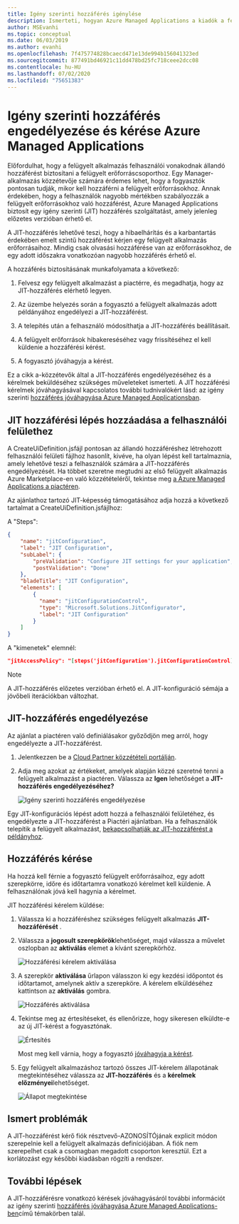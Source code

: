 ```yaml
---
title: Igény szerinti hozzáférés igénylése
description: Ismerteti, hogyan Azure Managed Applications a kiadók a felügyelt alkalmazásokhoz való igény szerinti hozzáférést.
author: MSEvanhi
ms.topic: conceptual
ms.date: 06/03/2019
ms.author: evanhi
ms.openlocfilehash: 7f475774828bcaecd471e13de994b156041323ed
ms.sourcegitcommit: 877491bd46921c11dd478bd25fc718ceee2dcc08
ms.contentlocale: hu-HU
ms.lasthandoff: 07/02/2020
ms.locfileid: "75651383"
---
```

# <a name="enable-and-request-just-in-time-access-for-azure-managed-applications"></a>Igény szerinti hozzáférés engedélyezése és kérése Azure Managed Applications

Előfordulhat, hogy a felügyelt alkalmazás felhasználói vonakodnak állandó hozzáférést biztosítani a felügyelt erőforráscsoporthoz. Egy Manager-alkalmazás közzétevője számára érdemes lehet, hogy a fogyasztók pontosan tudják, mikor kell hozzáférni a felügyelt erőforrásokhoz. Annak érdekében, hogy a felhasználók nagyobb mértékben szabályozzák a felügyelt erőforrásokhoz való hozzáférést, Azure Managed Applications biztosít egy igény szerinti (JIT) hozzáférés szolgáltatást, amely jelenleg előzetes verzióban érhető el.

A JIT-hozzáférés lehetővé teszi, hogy a hibaelhárítás és a karbantartás érdekében emelt szintű hozzáférést kérjen egy felügyelt alkalmazás erőforrásaihoz. Mindig csak olvasási hozzáférése van az erőforrásokhoz, de egy adott időszakra vonatkozóan nagyobb hozzáférés érhető el.

A hozzáférés biztosításának munkafolyamata a következő:

1. Felvesz egy felügyelt alkalmazást a piactérre, és megadhatja, hogy az JIT-hozzáférés elérhető legyen.

1. Az üzembe helyezés során a fogyasztó a felügyelt alkalmazás adott példányához engedélyezi a JIT-hozzáférést.

1. A telepítés után a felhasználó módosíthatja a JIT-hozzáférés beállításait.

1. A felügyelt erőforrások hibakereséséhez vagy frissítéséhez el kell küldenie a hozzáférési kérést.

1. A fogyasztó jóváhagyja a kérést.

Ez a cikk a-közzétevők által a JIT-hozzáférés engedélyezéséhez és a kérelmek beküldéséhez szükséges műveleteket ismerteti. A JIT hozzáférési kérelmek jóváhagyásával kapcsolatos további tudnivalókért lásd: az igény szerinti [hozzáférés jóváhagyása Azure Managed Applicationsban](approve-just-in-time-access.md).

## <a name="add-jit-access-step-to-ui"></a>JIT hozzáférési lépés hozzáadása a felhasználói felülethez

A CreateUiDefinition.jsfájl pontosan az állandó hozzáféréshez létrehozott felhasználói felületi fájlhoz hasonlít, kivéve, ha olyan lépést kell tartalmaznia, amely lehetővé teszi a felhasználók számára a JIT-hozzáférés engedélyezését. Ha többet szeretne megtudni az első felügyelt alkalmazás Azure Marketplace-en való közzétételéről, tekintse meg [a Azure Managed Applications a piactéren](publish-marketplace-app.md).

Az ajánlathoz tartozó JIT-képesség támogatásához adja hozzá a következő tartalmat a CreateUiDefinition.jsfájlhoz:

A "Steps":

```json
{
    "name": "jitConfiguration",
    "label": "JIT Configuration",
    "subLabel": {
        "preValidation": "Configure JIT settings for your application",
        "postValidation": "Done"
    },
    "bladeTitle": "JIT Configuration",
    "elements": [
        {
          "name": "jitConfigurationControl",
          "type": "Microsoft.Solutions.JitConfigurator",
          "label": "JIT Configuration"
        }
    ]
}
```
 
A "kimenetek" elemnél:

```json
"jitAccessPolicy": "[steps('jitConfiguration').jitConfigurationControl]"
```

> [!NOTE]
> A JIT-hozzáférés előzetes verzióban érhető el. A JIT-konfiguráció sémája a jövőbeli iterációkban változhat.

## <a name="enable-jit-access"></a>JIT-hozzáférés engedélyezése

Az ajánlat a piactéren való definiálásakor győződjön meg arról, hogy engedélyezte a JIT-hozzáférést.

1. Jelentkezzen be a [Cloud Partner közzétételi portálján](https://cloudpartner.azure.com).

1. Adja meg azokat az értékeket, amelyek alapján közzé szeretné tenni a felügyelt alkalmazást a piactéren. Válassza az **Igen** lehetőséget a **JIT-hozzáférés engedélyezéséhez?**

   ![Igény szerinti hozzáférés engedélyezése](./media/request-just-in-time-access/marketplace-enable.png)

Egy JIT-konfigurációs lépést adott hozzá a felhasználói felületéhez, és engedélyezte a JIT-hozzáférést a Piactéri ajánlatban. Ha a felhasználók telepítik a felügyelt alkalmazást, [bekapcsolhatják az JIT-hozzáférést a példányhoz](approve-just-in-time-access.md#enable-during-deployment).

## <a name="request-access"></a>Hozzáférés kérése

Ha hozzá kell férnie a fogyasztó felügyelt erőforrásaihoz, egy adott szerepkörre, időre és időtartamra vonatkozó kérelmet kell küldenie. A felhasználónak jóvá kell hagynia a kérelmet.

JIT hozzáférési kérelem küldése:

1. Válassza ki a hozzáféréshez szükséges felügyelt alkalmazás **JIT-hozzáférését** .

1. Válassza a **jogosult szerepkörök**lehetőséget, majd válassza a művelet oszlopban az **aktiválás** elemet a kívánt szerepkörhöz.

   ![Hozzáférési kérelem aktiválása](./media/request-just-in-time-access/send-request.png)

1. A szerepkör **aktiválása** űrlapon válasszon ki egy kezdési időpontot és időtartamot, amelynek aktív a szerepköre. A kérelem elküldéséhez kattintson az **aktiválás** gombra.

   ![Hozzáférés aktiválása](./media/request-just-in-time-access/activate-access.png) 

1. Tekintse meg az értesítéseket, és ellenőrizze, hogy sikeresen elküldte-e az új JIT-kérést a fogyasztónak.

   ![Értesítés](./media/request-just-in-time-access/in-progress.png)

   Most meg kell várnia, hogy a fogyasztó [jóváhagyja a kérést](approve-just-in-time-access.md#approve-requests).

1. Egy felügyelt alkalmazáshoz tartozó összes JIT-kérelem állapotának megtekintéséhez válassza az **JIT-hozzáférés** és a **kérelmek előzményei**lehetőséget.

   ![Állapot megtekintése](./media/request-just-in-time-access/view-status.png)

## <a name="known-issues"></a>Ismert problémák

A JIT-hozzáférést kérő fiók résztvevő-AZONOSÍTÓjának explicit módon szerepelnie kell a felügyelt alkalmazás definíciójában. A fiók nem szerepelhet csak a csomagban megadott csoporton keresztül. Ezt a korlátozást egy későbbi kiadásban rögzíti a rendszer.

## <a name="next-steps"></a>További lépések

A JIT-hozzáférésre vonatkozó kérések jóváhagyásáról további információt az igény szerinti [hozzáférés jóváhagyása Azure Managed Applications-ben](approve-just-in-time-access.md)című témakörben talál.
